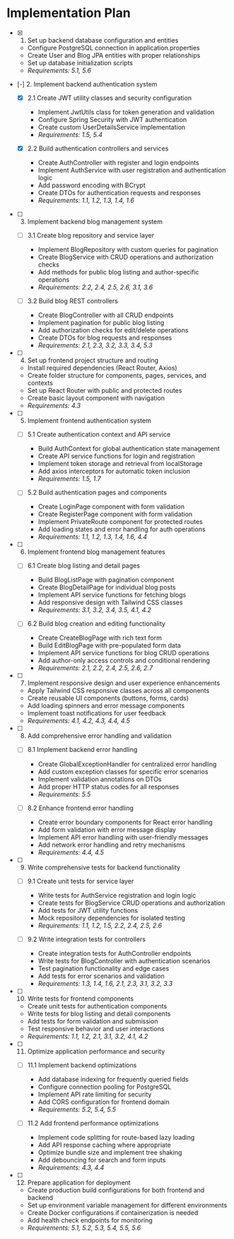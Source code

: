 # Implementation Plan

- [x] 1. Set up backend database configuration and entities





  - Configure PostgreSQL connection in application.properties
  - Create User and Blog JPA entities with proper relationships
  - Set up database initialization scripts
  - _Requirements: 5.1, 5.6_

- [-] 2. Implement backend authentication system



  - [x] 2.1 Create JWT utility classes and security configuration


    - Implement JwtUtils class for token generation and validation
    - Configure Spring Security with JWT authentication
    - Create custom UserDetailsService implementation
    - _Requirements: 1.5, 5.4_


  - [x] 2.2 Build authentication controllers and services





    - Create AuthController with register and login endpoints
    - Implement AuthService with user registration and authentication logic
    - Add password encoding with BCrypt
    - Create DTOs for authentication requests and responses
    - _Requirements: 1.1, 1.2, 1.3, 1.4, 1.6_

- [ ] 3. Implement backend blog management system
  - [ ] 3.1 Create blog repository and service layer
    - Implement BlogRepository with custom queries for pagination
    - Create BlogService with CRUD operations and authorization checks
    - Add methods for public blog listing and author-specific operations
    - _Requirements: 2.2, 2.4, 2.5, 2.6, 3.1, 3.6_

  - [ ] 3.2 Build blog REST controllers
    - Create BlogController with all CRUD endpoints
    - Implement pagination for public blog listing
    - Add authorization checks for edit/delete operations
    - Create DTOs for blog requests and responses
    - _Requirements: 2.1, 2.3, 3.2, 3.3, 3.4, 5.3_

- [ ] 4. Set up frontend project structure and routing
  - Install required dependencies (React Router, Axios)
  - Create folder structure for components, pages, services, and contexts
  - Set up React Router with public and protected routes
  - Create basic layout component with navigation
  - _Requirements: 4.3_

- [ ] 5. Implement frontend authentication system
  - [ ] 5.1 Create authentication context and API service
    - Build AuthContext for global authentication state management
    - Create API service functions for login and registration
    - Implement token storage and retrieval from localStorage
    - Add axios interceptors for automatic token inclusion
    - _Requirements: 1.5, 1.7_

  - [ ] 5.2 Build authentication pages and components
    - Create LoginPage component with form validation
    - Create RegisterPage component with form validation
    - Implement PrivateRoute component for protected routes
    - Add loading states and error handling for auth operations
    - _Requirements: 1.1, 1.2, 1.3, 1.4, 1.6, 4.4_

- [ ] 6. Implement frontend blog management features
  - [ ] 6.1 Create blog listing and detail pages
    - Build BlogListPage with pagination component
    - Create BlogDetailPage for individual blog posts
    - Implement API service functions for fetching blogs
    - Add responsive design with Tailwind CSS classes
    - _Requirements: 3.1, 3.2, 3.4, 3.5, 4.1, 4.2_

  - [ ] 6.2 Build blog creation and editing functionality
    - Create CreateBlogPage with rich text form
    - Build EditBlogPage with pre-populated form data
    - Implement API service functions for blog CRUD operations
    - Add author-only access controls and conditional rendering
    - _Requirements: 2.1, 2.2, 2.4, 2.5, 2.6, 2.7_

- [ ] 7. Implement responsive design and user experience enhancements
  - Apply Tailwind CSS responsive classes across all components
  - Create reusable UI components (buttons, forms, cards)
  - Add loading spinners and error message components
  - Implement toast notifications for user feedback
  - _Requirements: 4.1, 4.2, 4.3, 4.4, 4.5_

- [ ] 8. Add comprehensive error handling and validation
  - [ ] 8.1 Implement backend error handling
    - Create GlobalExceptionHandler for centralized error handling
    - Add custom exception classes for specific error scenarios
    - Implement validation annotations on DTOs
    - Add proper HTTP status codes for all responses
    - _Requirements: 5.5_

  - [ ] 8.2 Enhance frontend error handling
    - Create error boundary components for React error handling
    - Add form validation with error message display
    - Implement API error handling with user-friendly messages
    - Add network error handling and retry mechanisms
    - _Requirements: 4.4, 4.5_

- [ ] 9. Write comprehensive tests for backend functionality
  - [ ] 9.1 Create unit tests for service layer
    - Write tests for AuthService registration and login logic
    - Create tests for BlogService CRUD operations and authorization
    - Add tests for JWT utility functions
    - Mock repository dependencies for isolated testing
    - _Requirements: 1.1, 1.2, 1.5, 2.2, 2.4, 2.5, 2.6_

  - [ ] 9.2 Write integration tests for controllers
    - Create integration tests for AuthController endpoints
    - Write tests for BlogController with authentication scenarios
    - Test pagination functionality and edge cases
    - Add tests for error scenarios and validation
    - _Requirements: 1.3, 1.4, 1.6, 2.1, 2.3, 3.1, 3.2, 3.3_

- [ ] 10. Write tests for frontend components
  - Create unit tests for authentication components
  - Write tests for blog listing and detail components
  - Add tests for form validation and submission
  - Test responsive behavior and user interactions
  - _Requirements: 1.1, 1.2, 2.1, 3.1, 3.2, 4.1, 4.2_

- [ ] 11. Optimize application performance and security
  - [ ] 11.1 Implement backend optimizations
    - Add database indexing for frequently queried fields
    - Configure connection pooling for PostgreSQL
    - Implement API rate limiting for security
    - Add CORS configuration for frontend domain
    - _Requirements: 5.2, 5.4, 5.5_

  - [ ] 11.2 Add frontend performance optimizations
    - Implement code splitting for route-based lazy loading
    - Add API response caching where appropriate
    - Optimize bundle size and implement tree shaking
    - Add debouncing for search and form inputs
    - _Requirements: 4.3, 4.4_

- [ ] 12. Prepare application for deployment
  - Create production build configurations for both frontend and backend
  - Set up environment variable management for different environments
  - Create Docker configurations if containerization is needed
  - Add health check endpoints for monitoring
  - _Requirements: 5.1, 5.2, 5.3, 5.4, 5.5, 5.6_
